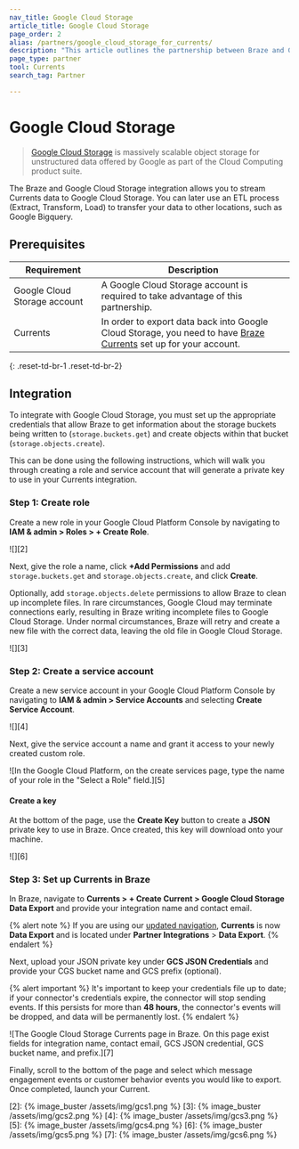 ```yaml
---
nav_title: Google Cloud Storage
article_title: Google Cloud Storage
page_order: 2
alias: /partners/google_cloud_storage_for_currents/
description: "This article outlines the partnership between Braze and Google Cloud Storage, a massively scalable object storage for unstructured data."
page_type: partner
tool: Currents
search_tag: Partner

---
```


# Google Cloud Storage

> [Google Cloud Storage](https://cloud.google.com/storage/) is massively scalable object storage for unstructured data offered by Google as part of the Cloud Computing product suite.

The Braze and Google Cloud Storage integration allows you to stream Currents data to Google Cloud Storage. You can later use an ETL process (Extract, Transform, Load) to transfer your data to other locations, such as Google Bigquery.

## Prerequisites

| Requirement | Description |
| ----------- | ----------- |
| Google Cloud Storage account | A Google Cloud Storage account is required to take advantage of this partnership. |
| Currents | In order to export data back into Google Cloud Storage, you need to have [Braze Currents]({{site.baseurl}}/user_guide/data_and_analytics/braze_currents/#access-currents) set up for your account. |
{: .reset-td-br-1 .reset-td-br-2}

## Integration

To integrate with Google Cloud Storage, you must set up the appropriate credentials that allow Braze to get information about the storage buckets being written to (`storage.buckets.get`) and create objects within that bucket (`storage.objects.create`). 

This can be done using the following instructions, which will walk you through creating a role and service account that will generate a private key to use in your Currents integration.

### Step 1: Create role

Create a new role in your Google Cloud Platform Console by navigating to **IAM & admin > Roles > + Create Role**.

![][2]

Next, give the role a name, click **+Add Permissions** and add `storage.buckets.get` and `storage.objects.create`, and click **Create**.

Optionally, add `storage.objects.delete` permissions to allow Braze to clean up incomplete files. In rare circumstances, Google Cloud may terminate connections early, resulting in Braze writing incomplete files to Google Cloud Storage. Under normal circumstances, Braze will retry and create a new file with the correct data, leaving the old file in Google Cloud Storage.

![][3]

### Step 2: Create a service account

Create a new service account in your Google Cloud Platform Console by navigating to **IAM & admin > Service Accounts** and selecting **Create Service Account**.

![][4]

Next, give the service account a name and grant it access to your newly created custom role.

![In the Google Cloud Platform, on the create services page, type the name of your role in the "Select a Role" field.][5]

#### Create a key

At the bottom of the page, use the **Create Key** button to create a **JSON** private key to use in Braze. Once created, this key will download onto your machine.

![][6]

### Step 3: Set up Currents in Braze

In Braze, navigate to **Currents > + Create Current > Google Cloud Storage Data Export** and provide your integration name and contact email.

{% alert note %}
If you are using our [updated navigation]({{site.baseurl}}/navigation/), **Currents** is now **Data Export** and is located under **Partner Integrations** > **Data Export**.
{% endalert %}

Next, upload your JSON private key under **GCS JSON Credentials** and provide your CGS bucket name and GCS prefix (optional). 

{% alert important %}
It's important to keep your credentials file up to date; if your connector's credentials expire, the connector will stop sending events. If this persists for more than **48 hours**, the connector's events will be dropped, and data will be permanently lost.
{% endalert %}

![The Google Cloud Storage Currents page in Braze. On this page exist fields for integration name, contact email, GCS JSON credential, GCS bucket name, and prefix.][7]

Finally, scroll to the bottom of the page and select which message engagement events or customer behavior events you would like to export. Once completed, launch your Current.

[2]: {% image_buster /assets/img/gcs1.png %}
[3]: {% image_buster /assets/img/gcs2.png %}
[4]: {% image_buster /assets/img/gcs3.png %}
[5]: {% image_buster /assets/img/gcs4.png %}
[6]: {% image_buster /assets/img/gcs5.png %}
[7]: {% image_buster /assets/img/gcs6.png %}
